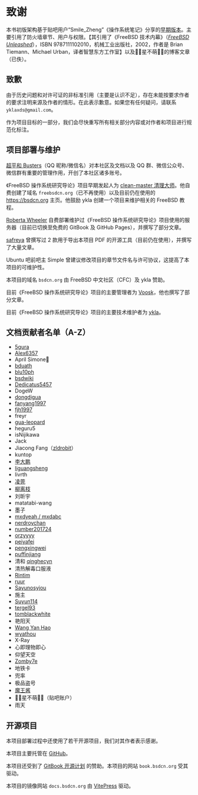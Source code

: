 # 致谢

本书初版架构基于贴吧用户“Smile_Zheng”《操作系统笔记》分享的[早期版本](https://tieba.baidu.com/p/7424071955)。主要引用了防火墙章节、用户与权限。【其引用了《FreeBSD 技术内幕》（*[FreeBSD Unleashed](https://www.amazon.com/FreeBSD-Unleashed-2nd-Brian-Tiemann/dp/0672324563)*），ISBN 9787111102010，机械工业出版社，2002，作者是 Brian Tiemann、Michael Urban，译者智慧东方工作室】以及🎀🌸星不萌🌸🎀的博客文章（已佚）。

## 致歉

由于历史问题和对许可证的非标准引用（主要是认识不足），存在未能按要求作者的要求注明来源及作者的情形。在此表示歉意。如果您有任何疑问，请联系 `yklaxds@gmail.com`。

作为项目目标的一部分，我们会尽快重写所有相关部分内容或对作者和项目进行规范化标注。

## 项目部署与维护

[超平和 Busters](https://github.com/banbo96)（QQ 昵称/微信名）对本社区及文档以及 QQ 群、微信公众号、微信群有重要的管理作用，开创了本社区诸多账号。

《FreeBSD 操作系统研究导论》项目早期发起人为 [clean-master 清理大师](https://github.com/clean-master)。他自费创建了域名 `freebsdcn.org`（已不再使用）以及目前仍在使用的 <https://bsdcn.org> 主页。他鼓励 ykla 创建一个项目来维护相关的 FreeBSD 教程。

[Roberta Wheeler](https://github.com/rowheel) 自费部署维护过《FreeBSD 操作系统研究导论》项目使用的服务器（目前已切换至免费的 GitBook 及 GitHub Pages），并撰写了部分文章。

[safreya](https://github.com/safreya) 曾撰写过 2 款用于导出本项目 PDF 的开源工具（目前仍在使用），并撰写了大量文章。

Ubuntu 吧前吧主 Simple 曾建议修改项目的章节文件名与许可协议，这提高了本项目的可维护性。

本项目的域名 `bsdcn.org` 由 FreeBSD 中文社区（CFC）及 ykla 赞助。

目前《FreeBSD 操作系统研究导论》项目的主要管理者为 [Voosk](https://github.com/MilkGolium)，他也撰写了部分文章。

目前《FreeBSD 操作系统研究导论》项目的主要技术维护者为  [ykla](https://github.com/ykla)。

## 文档贡献者名单（A-Z）

- [5gura](https://github.com/5gura)  
- [Alex6357](https://github.com/Alex6357)
- April Simone🍥  
- [bduath](https://github.com/bduath)  
- [blu10ph](https://github.com/blu10ph)  
- [bsdwiki](https://github.com/bsdwiki)  
- [Dedicatus5457](https://github.com/Dedicatus5457)  
- DogeW  
- [dongdigua](https://github.com/dongdigua)  
- [fanyang1997](https://github.com/fanyang1997)  
- [fjh1997](https://github.com/fjh1997)  
- freyr  
- [gua-leopard](https://github.com/gua-leopard)
- heguru5  
- isNijikawa  
- Jack  
- Jiacong Fang（[zldrobit](https://github.com/zldrobit)）
- kuntop  
- [李大鹏](https://dapeng.li/)  
- [liguangsheng](https://github.com/liguangsheng)
- livrth  
- [凌莞](https://clansty.com)  
- [柳离枝](https://github.com/liulitchi)
- 刘昕宇  
- matatabi-wang  
- 墨子  
- [mxdyeah / mxdabc](https://mxdyeah.top/)  
- [nerdroychan](https://github.com/nerdroychan)  
- [number201724](https://github.com/number201724)  
- [orzyyyy](https://github.com/orzyyyy)  
- [peiyafei](https://github.com/peiyafei)  
- [pengxingwei](https://github.com/pengxingwei)  
- [puffinjiang](https://github.com/puffinjiang)  
- 清和 [qinghecyn](https://github.com/qinghecyn)  
- 清热解毒口服液  
- [Rintim](https://github.com/Rintim)  
- [ruur](https://github.com/ruur)  
- [Sayunosyjou](https://github.com/Sayunosyjou)  
- 施主  
- [Suyun114](https://github.com/Suyun114)  
- [tergel93](https://github.com/tergel93)  
- [tomblackwhite](https://github.com/tomblackwhite)  
- 艳阳天
- [Wang Yan Hao](https://github.com/Wang-Yan-Hao)
- [wyathou](https://github.com/wyathou)  
- X-Ray  
- 心即理物即心  
- 仰望天空  
- [Zomby7e](https://github.com/Zomby7e)  
- 地铁卡  
- 兜率  
- 极品盗号  
- [魔王酱](https://github.com/maou-sama-desu)  
- 🎀🌸星不萌🌸🎀（贴吧账户）  
- 雨天
  
## 开源项目

本项目部署过程中还使用了若干开源项目，我们对其作者表示感谢。

本项目主要托管在 [GitHub](https://GitHub.com)。

本项目还受到了 [GitBook 开源计划](https://www.gitbook.com/solutions/open-source) 的赞助。本项目的网站 `book.bsdcn.org` 受其驱动。

本项目的镜像网站 `docs.bsdcn.org` 由 [VitePress](https://vitejs.cn/vitepress/) 驱动。
